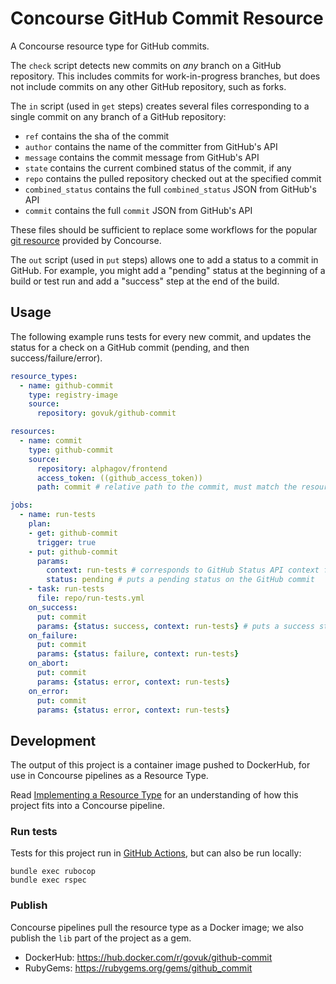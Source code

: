 # Concourse GitHub Commit Resource

A Concourse resource type for GitHub commits.

The `check` script detects new commits on *any* branch on a GitHub repository.
This includes commits for work-in-progress branches, but does not include commits
on any other GitHub repository, such as forks.

The `in` script (used in `get` steps) creates several files corresponding to a
single commit on any branch of a GitHub repository:

* `ref` contains the sha of the commit
* `author` contains the name of the committer from GitHub's API
* `message` contains the commit message from GitHub's API
* `state` contains the current combined status of the commit, if any
* `repo` contains the pulled repository checked out at the specified commit
* `combined_status` contains the full `combined_status` JSON from GitHub's API
* `commit` contains the full `commit` JSON from GitHub's API

These files should be sufficient to replace some workflows for the popular
[git resource](https://github.com/concourse/git-resource) provided by Concourse.

The `out` script (used in `put` steps) allows one to add a status to a commit
in GitHub. For example, you might add a "pending" status at the beginning of
a build or test run and add a "success" step at the end of the build.

## Usage

The following example runs tests for every new commit, and updates the status
for a check on a GitHub commit (pending, and then success/failure/error).

```yaml
resource_types:
  - name: github-commit
    type: registry-image
    source:
      repository: govuk/github-commit

resources:
  - name: commit
    type: github-commit
    source:
      repository: alphagov/frontend
      access_token: ((github_access_token))
      path: commit # relative path to the commit, must match the resource name.

jobs:
  - name: run-tests
    plan:
    - get: github-commit
      trigger: true
    - put: github-commit
      params:
        context: run-tests # corresponds to GitHub Status API context field
        status: pending # puts a pending status on the GitHub commit
    - task: run-tests
      file: repo/run-tests.yml
    on_success:
      put: commit
      params: {status: success, context: run-tests} # puts a success status on the GitHub commit
    on_failure:
      put: commit
      params: {status: failure, context: run-tests}
    on_abort:
      put: commit
      params: {status: error, context: run-tests}
    on_error:
      put: commit
      params: {status: error, context: run-tests}
```

## Development

The output of this project is a container image pushed to DockerHub, for use
in Concourse pipelines as a Resource Type.

Read [Implementing a Resource Type](https://concourse-ci.org/implementing-resource-types.html)
for an understanding of how this project fits into a Concourse pipeline.

### Run tests

Tests for this project run in [GitHub Actions](https://github.com/alphagov/github-commit/actions),
but can also be run locally:

```
bundle exec rubocop
bundle exec rspec
```

### Publish

Concourse pipelines pull the resource type as a Docker image; we also publish
the `lib` part of the project as a gem.

- DockerHub: https://hub.docker.com/r/govuk/github-commit
- RubyGems: https://rubygems.org/gems/github_commit
